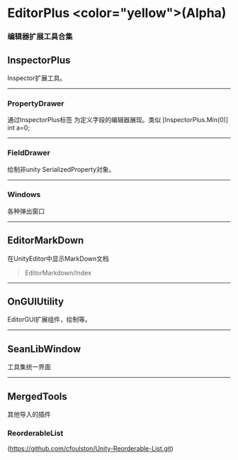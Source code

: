 ﻿# EditorPlus <color="yellow">(Alpha)</color>
### 编辑器扩展工具合集 
## InspectorPlus 
Inspector扩展工具。

***

### PropertyDrawer 

通过InspectorPlus标签 为定义字段的编辑器展现。类似
[InspectorPlus.Min(0)]
int a=0;

***
### FieldDrawer 
绘制非unity SerializedProperty对象。

***
### Windows 
各种弹出窗口

***
## EditorMarkDown 
在UnityEditor中显示MarkDown文档
>EditorMarkdown/Index

***
## OnGUIUtility 
EditorGUI扩展组件，绘制等。

***
## SeanLibWindow 

工具集统一界面

***
## MergedTools 

其他导入的插件

### ReorderableList 

(https://github.com/cfoulston/Unity-Reorderable-List.git)
